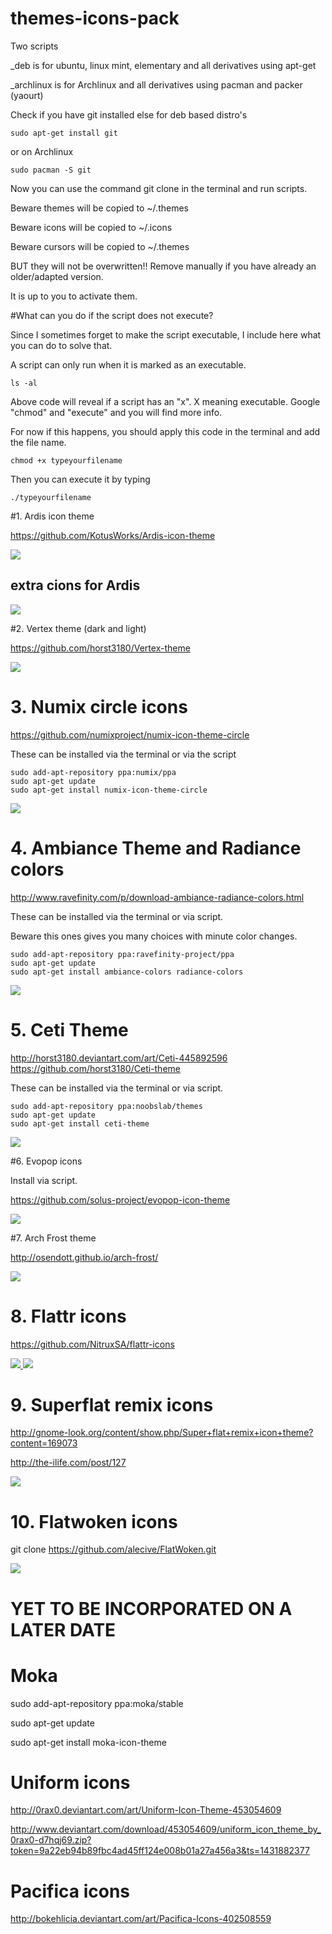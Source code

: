 # themes-icons-pack

Two scripts

_deb is for ubuntu, linux mint, elementary and all derivatives using apt-get

_archlinux is for Archlinux and all derivatives using pacman and packer (yaourt)

Check if you have git installed else for deb based distro's

	sudo apt-get install git

or on Archlinux

	sudo pacman -S git


Now you can use the command git clone in the terminal and run scripts.

Beware themes will be copied to ~/.themes

Beware icons will be copied to ~/.icons

Beware cursors will be copied to ~/.themes

BUT they will not be overwritten!!
Remove manually if you have already an older/adapted version.


It is up to you to activate them.


#What can you do if the script does not execute?

Since I sometimes forget to make the script executable, I include here what you can do to solve that.

A script can only run when it is marked as an executable.

	ls -al 

Above code will reveal if a script has an "x". X meaning executable.
Google "chmod" and "execute" and you will find more info.

For now if this happens, you should apply this code in the terminal and add the file name.

	chmod +x typeyourfilename

Then you can execute it by typing

	./typeyourfilename


#1. Ardis icon theme

https://github.com/KotusWorks/Ardis-icon-theme

<a target="_blank" href="http://erikdubois.be/wp-content/uploads/2015/05/Screenshot-from-2015-05-17-114440.png">
<img style="max-width:100%;" src="http://erikdubois.be/wp-content/uploads/2015/05/Screenshot-from-2015-05-17-114440.png">
</a>

<h2><b>extra cions for Ardis</b></h2>

<a target="_blank" href="http://erikdubois.be/wp-content/uploads/2015/06/ardis_icons_revisited_latest.png">
<img style="max-width:100%;" src="http://erikdubois.be/wp-content/uploads/2015/06/ardis_icons_revisited_latest.png">
</a>


#2. Vertex theme (dark and light)

https://github.com/horst3180/Vertex-theme

<a target="_blank" href="http://erikdubois.be/wp-content/uploads/2015/05/Screenshot-from-2015-05-17-114440.png">
<img style="max-width:100%;" src="http://erikdubois.be/wp-content/uploads/2015/05/Screenshot-from-2015-05-17-114440.png">
</a>

# 3. Numix circle icons

https://github.com/numixproject/numix-icon-theme-circle

These can be installed via the terminal or via the script

	sudo add-apt-repository ppa:numix/ppa
	sudo apt-get update
	sudo apt-get install numix-icon-theme-circle

<a target="_blank" href="http://erikdubois.be/wp-content/uploads/2015/05/numix-circles.png">
<img style="max-width:100%;" src="http://erikdubois.be/wp-content/uploads/2015/05/numix-circles.png">
</a>

# 4. Ambiance Theme and Radiance colors
http://www.ravefinity.com/p/download-ambiance-radiance-colors.html

These can be installed via the terminal or via script.

Beware this ones gives you many choices with minute color changes.

	sudo add-apt-repository ppa:ravefinity-project/ppa 
	sudo apt-get update
	sudo apt-get install ambiance-colors radiance-colors

<a target="_blank" href="http://erikdubois.be/wp-content/uploads/2015/05/ambiance-mint.png">
<img style="max-width:100%;" src="http://erikdubois.be/wp-content/uploads/2015/05/ambiance-mint.png">
</a>

# 5. Ceti Theme

http://horst3180.deviantart.com/art/Ceti-445892596
https://github.com/horst3180/Ceti-theme

These can be installed via the terminal or via script.

	sudo add-apt-repository ppa:noobslab/themes
	sudo apt-get update
	sudo apt-get install ceti-theme

<a target="_blank" href="http://erikdubois.be/wp-content/uploads/2015/05/ceti-vibrancy.png">
<img style="max-width:100%;" src="http://erikdubois.be/wp-content/uploads/2015/05/ceti-vibrancy.png">
</a>

#6. Evopop icons

Install via script.

https://github.com/solus-project/evopop-icon-theme

<a target="_blank" href="http://erikdubois.be/wp-content/uploads/2015/05/Evopopicons.png">
<img style="max-width:100%;" src="http://erikdubois.be/wp-content/uploads/2015/05/Evopopicons.png">
</a>

#7. Arch Frost theme

http://osendott.github.io/arch-frost/

<a target="_blank" href="http://erikdubois.be/wp-content/uploads/2015/05/arch-frost-vertex-ardis.png">
<img style="max-width:100%;" src="http://erikdubois.be/wp-content/uploads/2015/05/arch-frost-vertex-ardis.png">
</a>


# 8. Flattr icons

https://github.com/NitruxSA/flattr-icons

<a target="_blank" href="http://erikdubois.be/wp-content/uploads/2015/05/flattricons.png">
<img style="max-width:100%;" src="http://erikdubois.be/wp-content/uploads/2015/05/flattricons.png">
</a>

<a target="_blank" href="http://erikdubois.be/wp-content/uploads/2015/05/vertex-flattr-dark-arch-frost.png">
<img style="max-width:100%;" src="http://erikdubois.be/wp-content/uploads/2015/05/vertex-flattr-dark-arch-frost.png">
</a>



# 9. Superflat remix icons

http://gnome-look.org/content/show.php/Super+flat+remix+icon+theme?content=169073

http://the-ilife.com/post/127

<a target="_blank" href="http://erikdubois.be/wp-content/uploads/2015/05/vertex-flat-remix.png">
<img style="max-width:100%;" src="http://erikdubois.be/wp-content/uploads/2015/05/vertex-flat-remix.png">
</a>

# 10. Flatwoken icons

git clone https://github.com/alecive/FlatWoken.git

<a target="_blank" href="http://erikdubois.be/wp-content/uploads/2015/05/arch_i3_flatwoken.png">
<img style="max-width:100%;" src="http://erikdubois.be/wp-content/uploads/2015/05/arch_i3_flatwoken.png">
</a>


# YET TO BE INCORPORATED ON A LATER DATE 

# Moka 

sudo add-apt-repository ppa:moka/stable

sudo apt-get update

sudo apt-get install moka-icon-theme


# Uniform icons

http://0rax0.deviantart.com/art/Uniform-Icon-Theme-453054609

http://www.deviantart.com/download/453054609/uniform_icon_theme_by_0rax0-d7hqj69.zip?token=9a22eb94b89fbc4ad45ff124e008b01a27a456a3&ts=1431882377

# Pacifica icons

http://bokehlicia.deviantart.com/art/Pacifica-Icons-402508559




